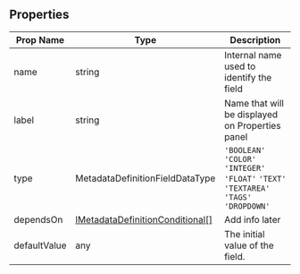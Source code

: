 ## Properties

| Prop Name | Type | Description |
| --------------------- | ------ | ------------------- |
| name | string | Internal name used to identify the field |
| label | string | Name that will be displayed on Properties panel |
| type | MetadataDefinitionFieldDataType | `'BOOLEAN'`  `'COLOR'`  `'INTEGER'`  `'FLOAT'`  `'TEXT'`  `'TEXTAREA'`  `'TAGS'`  `'DROPDOWN'` |
| dependsOn | [IMetadataDefinitionConditional[]](/Documentation/MetadataPlugin/IMetadataConditional.md) | Add info later |
| defaultValue | any | The initial value of the field.  |
